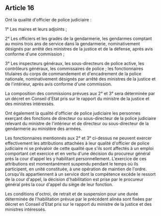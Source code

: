 Article 16
----
Ont la qualité d'officier de police judiciaire :

1° Les maires et leurs adjoints ;

2° Les officiers et les gradés de la gendarmerie, les gendarmes comptant au
moins trois ans de service dans la gendarmerie, nominativement désignés par
arrêté des ministres de la justice et de la défense, après avis conforme d'une
commission ;

3° Les inspecteurs généraux, les sous-directeurs de police active, les
contrôleurs généraux, les commissaires de police ; les fonctionnaires titulaires
du corps de commandement et d'encadrement de la police nationale, nominativement
désignés par arrêté des ministres de la justice et de l'intérieur, après avis
conforme d'une commission.

La composition des commissions prévues aux 2° et 3° sera déterminée par un
décret en Conseil d'Etat pris sur le rapport du ministre de la justice et des
ministres intéressés.

Ont également la qualité d'officier de police judiciaire les personnes exerçant
des fonctions de directeur ou sous-directeur de la police judiciaire relevant du
ministre de l'intérieur et de directeur ou sous-directeur de la gendarmerie au
ministère des armées.

Les fonctionnaires mentionnés aux 2° et 3° ci-dessus ne peuvent exercer
effectivement les attributions attachées à leur qualité d'officier de police
judiciaire ni se prévaloir de cette qualité que s'ils sont affectés à un emploi
comportant cet exercice et en vertu d'une décision du procureur général près la
cour d'appel les y habilitant personnellement. L'exercice de ces attributions
est momentanément suspendu pendant le temps où ils participent, en unité
constituée, à une opération de maintien de l'ordre. Lorsqu'ils appartiennent à
un service dont la compétence excède le ressort de la cour d'appel, la décision
d'habilitation est prise par le procureur général près la cour d'appel du siège
de leur fonction.

Les conditions d'octroi, de retrait et de suspension pour une durée déterminée
de l'habilitation prévue par le précédent alinéa sont fixées par décret en
Conseil d'Etat pris sur le rapport du ministre de la justice et des ministres
intéressés.
